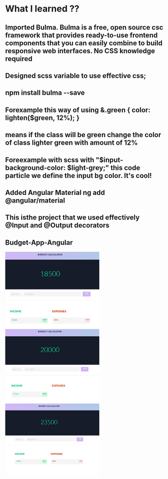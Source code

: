 # What I learned ??

## Imported Bulma. Bulma is a free, open source csc framework that provides ready-to-use frontend components that you can easily combine to build responsive web interfaces. No CSS knowledge required <br>
## Designed scss variable to use effective css;
## npm install bulma --save
## Forexample this way of using  &.green { color: lighten($green, 12%); }
## means if the class will be green change the color of class lighter green with amount of 12%
## Foreexample with scss with "$input-background-color: $light-grey;" this code particle we define the input bg color. It's cool!
## Added Angular Material ng add @angular/material 
## This isthe project that we used effectively @Input and @Output decorators

 ## Budget-App-Angular
  <img
  src="src\assets\2.jpeg"
  alt="budget-app"
  title="Optional title"
  style="display: inline-block; margin: 0 auto; max-width: 300px">
  <img
  src="src\assets\3.jpeg"
  alt="budget-app"
  title="Optional title"
  style="display: inline-block; margin: 0 auto; max-width: 300px">
  <img
  src="src\assets\4.jpeg"
  alt="budget-app"
  title="Optional title"
  style="display: inline-block; margin: 0 auto; max-width: 300px">

